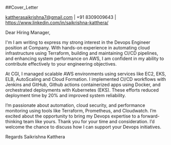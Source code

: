 
##Cover_Letter

kattherasaikrishna7@gmail.com | +91 8309009643 | https://www.linkedin.com/in/saikrishna-katthera/

Dear Hiring Manager,

I'm I am writing to express my strong interest in the Devops Engineer  position at Company. With hands-on experience in automating cloud infrastructure using Terraform, building and maintaining CI/CD pipelines, and enhancing system performance on AWS, I am confident in my ability to contribute effectively to your engineering objectives.

At CGI, I managed scalable AWS environments using services like EC2, EKS, ELB, AutoScaling and Cloud Formation. I implemented CI/CD workflows with Jenkins and GitHub, Github actions containerized apps using Docker, and orchestrated deployments with Kubernetes (EKS). These efforts reduced deployment time by 20% and improved system reliability.

I’m passionate about automation, cloud security, and performance monitoring using tools like Terraform, Prometheus, and Cloudwatch. I’m excited about the opportunity to bring my Devops expertise to a forward-thinking team like yours.
Thank you for your time and consideration. I’d welcome the chance to discuss how I can support your Devops initiatives.


Regards
Saikrishna Katthera

